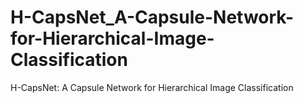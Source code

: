 # H-CapsNet_A-Capsule-Network-for-Hierarchical-Image-Classification
H-CapsNet: A Capsule Network for Hierarchical Image Classification
